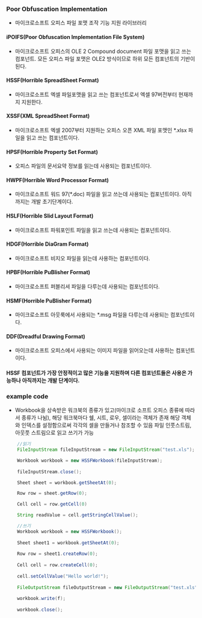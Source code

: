### Poor Obfuscation Implementation
- 마이크로소프트 오피스 파일 포맷 조작 기능 지원 라이브러리

#### iPOIFS(Poor Obfuscation Implementation File System)

- 마이크로소프트 오피스의 OLE 2 Compound document 파일 포맷을 읽고 쓰는 컴포넌트. 모든 오피스 파일 포맷은 OLE2 방식이므로 하위 모든 컴포넌트의 기반이 된다.

#### HSSF(Horrible SpreadSheet Format)

- 마이크로소프트 엑셀 파일포맷을 읽고 쓰는 컴포넌트로서 엑셀 97버전부터 현재까지 지원한다.

#### XSSF(XML SpreadSheet Format)

- 마이크로소프트 엑셀 2007부터 지원하는 오피스 오픈 XML 파일 포맷인 *.xlsx 파일을 읽고 쓰는 컴포넌트이다.

#### HPSF(Horrible Property Set Format)

- 오피스 파일의 문서요약 정보를 읽는데 사용되는 컴포넌트이다.

#### HWPF(Horrible Word Processor Format) 

- 마이크로소프트 워드 97(*.doc) 파일을 읽고 쓰는데 사용되는 컴포넌트이다. 아직까지는 개발 초기단계이다.

#### HSLF(Horrible Slid Layout Format) 

- 마이크로소프트 파워포인트 파일을 읽고 쓰는데 사용되는 컴포넌트이다.

#### HDGF(Horrible DiaGram Format) 

- 마이크로소프트 비지오 파일을 읽는데 사용하는 컴포넌트이다.

#### HPBF(Horrible PuBlisher Format)

- 마이크로소프트 퍼블리셔 파일을 다루는데 사용되는 컴포넌트이다.

#### HSMF(Horrible PuBlisher Format)

- 마이크로소프트 아웃룩에서 사용되는 *.msg 파일을 다루는데 사용되는 컴포넌트이다.

#### DDF(Dreadful Drawing Format)

- 마이크로소프트 오피스에서 사용되는 이미지 파일을 읽어오는데 사용하는 컴포넌트이다.

#### HSSF 컴포넌트가 가장 안정적이고 많은 기능을 지원하며 다른 컴포넌트들은 사용은 가능하나 아직까지는 개발 단계이다.

### example code

- Workbook을 상속받은 워크북의 종류가 있고(마이크로 소프트 오피스 종류에 따라서 종류가 나뉨), 해당 워크북마다 쉘, 시트, 로우, 셀이라는 객체가 존재
해당 객체와 인덱스를 설정함으로써 각각의 셀을 만들거나 참조할 수 있음
파일 인풋스트림, 아웃풋 스트림으로 읽고 쓰기가 가능

```java
    //읽기
    FileInputStream fileInputStream = new FileInputStream("test.xls");

    Workbook workbook = new HSSFWorkbook(fileInputStream);
    
    fileInputStream.close();

    Sheet sheet = workbook.getSheetAt(0);

    Row row = sheet.getRow(0);

    Cell cell = row.getCell(0)

    String readValue = cell.getStringCellValue();

```

```java
    //쓰기
    Workbook workbook = new HSSFWorkbook();
    
    Sheet sheet1 = workbook.getSheetAt(0);
    
    Row row = sheet1.createRow(0);
    
    Cell cell = row.createCell(0);
    
    cell.setCellValue("Hello world!");
    
    FileOutputStream fileOutputStream = new FileOutputStream("test.xls");
    
    workbook.write(f);
    
    workbook.close();
```

